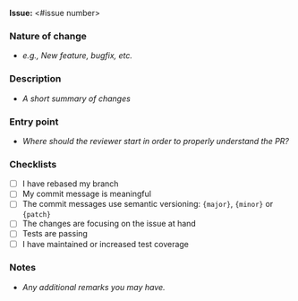 __Issue:__ <#issue number>

### Nature of change

- *e.g., New feature, bugfix, etc.*

### Description

- *A short summary of changes*

### Entry point

- *Where should the reviewer start in order to properly understand the PR?*

### Checklists

- [ ] I have rebased my branch
- [ ] My commit message is meaningful
- [ ] The commit messages use semantic versioning: ```{major}```, ```{minor}``` or ```{patch}```
- [ ] The changes are focusing on the issue at hand
- [ ] Tests are passing
- [ ] I have maintained or increased test coverage

### Notes

- *Any additional remarks you may have.*
